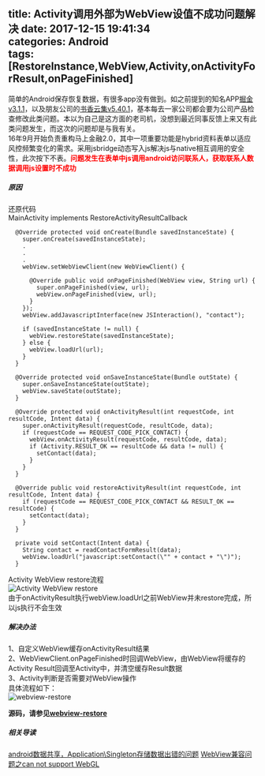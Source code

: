 title: Activity调用外部为WebView设值不成功问题解决
date: 2017-12-15 19:41:34  
categories: Android  
tags: [RestoreInstance,WebView,Activity,onActivityForResult,onPageFinished]
---
简单的Android保存恢复数据，有很多app没有做到。如之前提到的知名APP[掘金v3.1.1](https://juejin.im/)，以及朋友公司的[书香云集v5.40.1](http://www.sxyj.net/)，基本每去一家公司都会要为公司产品检查修改此类问题。本以为自己是这方面的老司机，没想到最近同事反馈上来又有此类问题发生，而这次的问题却是与我有关。  
16年9月开始负责重构马上金融2.0，其中一项重要功能是hybrid资料表单以适应风控频繁变化的需求。采用jsbridge动态写入js解决js与native相互调用的安全性，此次按下不表。<font color="red">**问题发生在表单中js调用android访问联系人，获取联系人数据调用js设置时不成功**</font>  

##### 原因  
还原代码  
MainActivity  implements RestoreActivityResultCallback   
<!--more-->

```
  @Override protected void onCreate(Bundle savedInstanceState) {
    super.onCreate(savedInstanceState);
	.
	.
	.
    webView.setWebViewClient(new WebViewClient() {

      @Override public void onPageFinished(WebView view, String url) {
        super.onPageFinished(view, url);
        webView.onPageFinished(view, url);
      }
    });
    webView.addJavascriptInterface(new JSInteraction(), "contact");

    if (savedInstanceState != null) {
      webView.restoreState(savedInstanceState);
    } else {
      webView.loadUrl(url);
    }
  }
  
  @Override protected void onSaveInstanceState(Bundle outState) {
    super.onSaveInstanceState(outState);
    webView.saveState(outState);
  }

  @Override protected void onActivityResult(int requestCode, int resultCode, Intent data) {
    super.onActivityResult(requestCode, resultCode, data);
    if (requestCode == REQUEST_CODE_PICK_CONTACT) {
      webView.onActivityResult(requestCode, resultCode, data);
      if (Activity.RESULT_OK == resultCode && data != null) {
        setContact(data);
      }
    }
  }

  @Override public void restoreActivityResult(int requestCode, int resultCode, Intent data) {
    if (requestCode == REQUEST_CODE_PICK_CONTACT && RESULT_OK == resultCode) {
      setContact(data);
    }
  }

  private void setContact(Intent data) {
    String contact = readContactFormResult(data);
    webView.loadUrl("javascript:setContact(\"" + contact + "\")");
  }
```

Activity WebView restore流程  
![Activity WebView restore](activity_webview_restore.jpeg)  
由于onActivityResult执行webView.loadUrl之前WebView并未restore完成，所以js执行不会生效  

##### 解决办法  
1、自定义WebView缓存onActivityResult结果  
2、WebViewClient.onPageFinished时回调WebView，由WebView将缓存的Activity Result回调至Activity中，并清空缓存Result数据  
3、Activity判断是否需要对WebView操作  
具体流程如下：  
![webview-restore](activity_webview_restore_fixed.jpeg)   

**源码，请参见[webview-restore](https://github.com/2tu/webview-restore)**

##### 相关导读  
[android数据共享，Application\Singleton存储数据出错的问题](/2016/05/14/android-data-store/)
[WebView兼容问题之can not support WebGL](/2017/12/18/WebView-can-not-support-WebGL/)